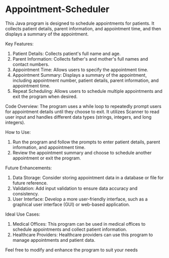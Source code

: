 # Appointment-Scheduler
This Java program is designed to schedule appointments for patients. It collects patient details, parent information, and appointment time, and then displays a summary of the appointment.

Key Features:
1. Patient Details: Collects patient's full name and age.
2. Parent Information: Collects father's and mother's full names and contact numbers.
3. Appointment Time: Allows users to specify the appointment time.
4. Appointment Summary: Displays a summary of the appointment, including appointment number, patient details, parent information, and appointment time.
5. Repeat Scheduling: Allows users to schedule multiple appointments and exit the program when desired.

Code Overview:
The program uses a while loop to repeatedly prompt users for appointment details until they choose to exit. It utilizes Scanner to read user input and handles different data types (strings, integers, and long integers).

How to Use:
1. Run the program and follow the prompts to enter patient details, parent information, and appointment time.
2. Review the appointment summary and choose to schedule another appointment or exit the program.

Future Enhancements:
1. Data Storage: Consider storing appointment data in a database or file for future reference.
2. Validation: Add input validation to ensure data accuracy and consistency.
3. User Interface: Develop a more user-friendly interface, such as a graphical user interface (GUI) or web-based application.

Ideal Use Cases:
1. Medical Offices: This program can be used in medical offices to schedule appointments and collect patient information.
2. Healthcare Providers: Healthcare providers can use this program to manage appointments and patient data.

Feel free to modify and enhance the program to suit your needs
